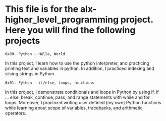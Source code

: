 # This file is for the alx-higher_level_programming project. Here you will find the following projects

``0x00. Python - Hello, World``

In this project, I learn how to use the python interpreter, and practicing printing text and variables in python. In addition, I practiced indexing and slicing strings in Python.

``0x01. Python - if/else, loops, functions``

In this project, I demonstrate conditionals and loops in Python by using if, if ... else, break, continue, pass, and range statements with while and for loops. Moreover, I practiced writing user defined (my own) Python functions while learning about scope of variables, tracebacks, and arithmetic operators.
